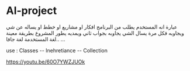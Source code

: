 # AI-project

 
 عبارة انه المستخدم يطلب من البرنامج افكار او مشاريع او خطط او يساله عن شي ويجاوبه فكل مرة يسال الشي يجاوبه بجواب ثاني ويمديه يطور المشروع بطريقة معينة 
 ..لغة المستخدمة لغة جافا ...






use :
Classes --	Inehretiance --	Collection


https://youtu.be/60O7YWZJUOk 

